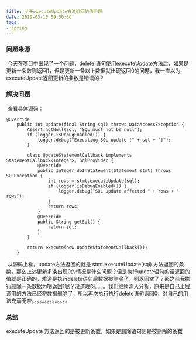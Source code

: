 ```yaml
---
title: 关于executeUpdate方法返回的值问题
date: 2019-03-15 09:50:30
tags:
- spring
---
```

### 问题来源

​	今天在项目中出现了一个问题，delete 语句使用executeUpdate方法后，如果是更新一条数则返回1，但是更新一条以上数据就出现返回0的问题，我一直以为executeUpdate返回更新的条数是错误的？

<!-- more -->

### 解决问题

​	查看具体源码：

```
@Override
	public int update(final String sql) throws DataAccessException {
		Assert.notNull(sql, "SQL must not be null");
		if (logger.isDebugEnabled()) {
			logger.debug("Executing SQL update [" + sql + "]");
		}

		class UpdateStatementCallback implements StatementCallback<Integer>, SqlProvider {
			@Override
			public Integer doInStatement(Statement stmt) throws SQLException {
				int rows = stmt.executeUpdate(sql);
				if (logger.isDebugEnabled()) {
					logger.debug("SQL update affected " + rows + " rows");
				}
				return rows;
			}
			@Override
			public String getSql() {
				return sql;
			}
		}

		return execute(new UpdateStatementCallback());
	}
```
​	从源码上看，update方法返回的就是 stmt.executeUpdate(sql) 方法返回的条数，那么上述更新多条出现0的情况是什么问题？但是执行update语句的话返回的值就是正确的，难道是执行delete语句后数据被删除了，则返回空了？那之前我执行删除一条数据为啥返回1呢？没道理呀。。。。我们继续深入分析，原来是自己上层调用的方法已经将数据删除了，所以再次执行执行delete语句返回0，对自己的用法充满无奈。。。。。。。。。。。。。。
### 总结

executeUpdate 方法返回的是被更新条数，如果是删除语句则是被删除的条数




